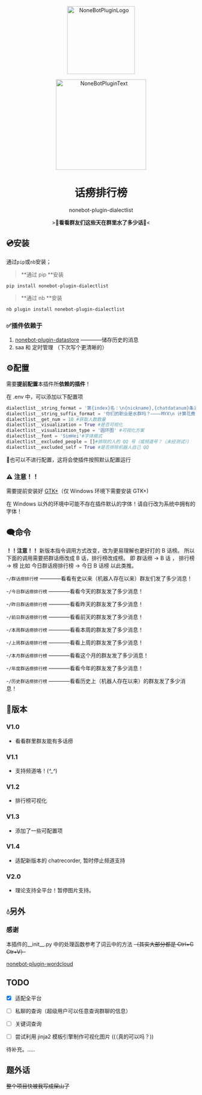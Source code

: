 <div align="center">
  <a href="https://v2.nonebot.dev/store"><img src="https://s2.loli.net/2022/06/16/opBDE8Swad5rU3n.png" width="180" height="180" alt="NoneBotPluginLogo"></a>
  <br>
  <p><img src="https://s2.loli.net/2022/06/16/xsVUGRrkbn1ljTD.png" width="240" alt="NoneBotPluginText"></p>
</div>

<div align="center">

# 话痨排行榜
nonebot-plugin-dialectlist

\>💬**看看群友们这些天在群里水了多少话**💬<
</div>

## 💿安装

通过`pip`或`nb`安装；

>**通过 pip **安装

`pip install nonebot-plugin-dialectlist`

>**通过 nb **安装

`nb plugin install nonebot-plugin-dialectlist`

### ✅插件依赖于

1. [nonebot-plugin-datastore](https://github.com/he0119/nonebot-plugin-datastore) ————储存历史的消息
2. saa 和 定时管理 （下次写个更清晰的）
  
## ⚙配置

需要**提前配置**本插件所**依赖的插件**！

在 .env 中，可以添加以下配置项
```python
dialectlist__string_format = '第{index}名：\n{nickname},{chatdatanum}条消息、n' #消息格式
dialectlist__string_suffix_format = '你们的职业是水群吗？————MYX\n 计算花费时间：{timecost}秒' #消息后缀格式
dialectlist__get_num = 10 #获取人数数量
dialectlist__visualization = True #是否可视化
dialectlist__visualization_type = '圆环图' #可视化方案
dialectlist__font = 'SimHei'#字体格式
dialectlist__excluded_people = []#排除的人的 QQ 号（或频道号？（未经测试）)
dialectlist__excluded_self = True #是否排除机器人自己 QQ
```
💭也可以不进行配置，这将会使插件按照默认配置运行

 ### ⚠ 注意！！
 
  需要提前安装好 [GTK+](https://github.com/tschoonj/GTK-for-Windows-Runtime-Environment-Installer)（仅 Windows 环境下需要安装 GTK+)
  
  在 Windows 以外的环境中可能不存在插件默认的字体！请自行改为系统中拥有的字体！

## 🗨命令
__！！注意！！__
新版本指令调用方式改变，改为更易理解也更好打的 B 话榜。
所以下面的调用需要把群话痨改成 B 话，排行榜改成榜。
即 群话痨 -> B 话 ， 排行榜 -> 榜
比如 今日群话痨排行榜 -> 今日 B 话榜
以此类推。

-`/群话痨排行榜` ————看看有史以来（机器人存在以来）群友们发了多少消息！

-`/今日群话痨排行榜` ————看看今天的群友发了多少消息！

-`/昨日群话痨排行榜` ————看看昨天的群友发了多少消息！

-`/前日群话痨排行榜` ————看看前天的群友发了多少消息！

-`/本周群话痨排行榜` ————看看本周的群友发了多少消息！
  
-`/上周群话痨排行榜` ————看看上周的群友发了多少消息！

-`/本月群话痨排行榜` ————看看这个月的群友发了多少消息！

-`/年度群话痨排行榜` ————看看今年的群友发了多少消息！

-`/历史群话痨排行榜` ————看看历史上（机器人存在以来）的群友发了多少消息！

  
## 📖版本
  
### V1.0
  
  - 看看群里群友能有多话痨
  
### V1.1
  
  - 支持频道咯！(*^_^*)
  
### V1.2
  
  - 排行榜可视化
  
### V1.3

  - 添加了一些可配置项
  
### V1.4

  - 适配新版本的 chatrecorder, 暂时停止频道支持

### V2.0

  - 理论支持全平台！暂停图片支持。

## 💧另外

### 感谢

本插件的__init__.py 中的处理函数参考了词云中的方法 ~~（其实大部分都是 Ctrl+C Ctr+V）~~

[nonebot-plugin-wordcloud](https://github.com/he0119/nonebot-plugin-wordcloud)
  
## TODO

- [x] 适配全平台

- [ ] 私聊的查询（超级用户可以任意查询群聊的信息）

- [ ] 关键词查询

- [ ] 尝试利用 jinja2 模板引擎制作可视化图片 ((（真的可以吗？))
  
 待补充。.....

## 题外话
~~整个项目快被我写成屎山了~~
